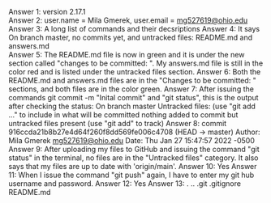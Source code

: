 

Answer 1: version 2.17.1       
Answer 2: user.name = Mila Gmerek, user.email = mg527619@ohio.edu 
Answer 3: A long list of commands and their decsriptions
Answer 4: It says On branch master, no commits yet, and untracked files: README.md and answers.md  
Answer 5: The README.md file is now in green and it is under the new section called "changes to be committed: ". My answers.md file is still in the color red and is listed under the untracked files section.
Answer 6: Both the README.md and answers.md files are in the "Changes to be committed: " sections, and both files are in the color green.
Answer 7: After issuing the commands git commit -m "Inital commit" and "git status", this is the output after checking the status: On branch master
Untracked files:
  (use "git add <file>..." to include in what will be committed
nothing added to commit but untracked files present (use "git add" to track)
Answer 8: commit 916ccda21b8b27e4d64f260f8dd569fe006c4708 (HEAD -> master)
Author: Mila Gmerek <mg527619@ohio.edu>
Date:   Thu Jan 27 15:47:57 2022 -0500
Answer 9: After uploading my files to GitHub and issuing the command "git status" in the terminal, no files are in the "Untracked files" category. It also says that my files are up to date with 'origin/main'.
Answer 10: Yes
Answer 11: When I issue the command "git push" again, I have to enter my git hub username and password.
Answer 12: Yes
 Answer 13: .  ..  .git  .gitignore  README.md


